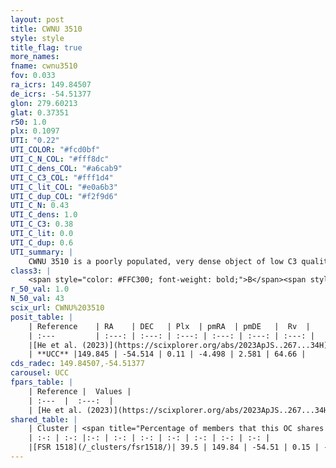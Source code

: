 ```yaml
---
layout: post
title: CWNU 3510
style: style
title_flag: true
more_names: 
fname: cwnu3510
fov: 0.033
ra_icrs: 149.84507
de_icrs: -54.51377
glon: 279.60213
glat: 0.37351
r50: 1.0
plx: 0.1097
UTI: "0.22"
UTI_COLOR: "#fcd0bf"
UTI_C_N_COL: "#fff8dc"
UTI_C_dens_COL: "#a6cab9"
UTI_C_C3_COL: "#fff1d4"
UTI_C_lit_COL: "#e0a6b3"
UTI_C_dup_COL: "#f2f9d6"
UTI_C_N: 0.43
UTI_C_dens: 1.0
UTI_C_C3: 0.38
UTI_C_lit: 0.0
UTI_C_dup: 0.6
UTI_summary: |
    CWNU 3510 is a poorly populated, very dense object of low C3 quality. It was recently reported in the literature.<br><br>This is likely a unique object, which shares a moderate percentage of members with at least one previously reported entry.
class3: |
    <span style="color: #FFC300; font-weight: bold;">B</span><span style="color: red; font-weight: bold;">C</span>
r_50_val: 1.0
N_50_val: 43
scix_url: CWNU%203510
posit_table: |
    | Reference    | RA    | DEC   | Plx  | pmRA  | pmDE   |  Rv  |
    | :---         | :---: | :---: | :---: | :---: | :---: | :---: |
    |[He et al. (2023)](https://scixplorer.org/abs/2023ApJS..267...34H) | 149.844 | -54.51 | 0.099 | -4.497 | 2.582 | 84.64 |
    | **UCC** |149.845 | -54.514 | 0.11 | -4.498 | 2.581 | 64.66 | 
cds_radec: 149.84507,-54.51377
carousel: UCC
fpars_table: |
    | Reference |  Values |
    | :---  |  :---:  |
    | [He et al. (2023)](https://scixplorer.org/abs/2023ApJS..267...34H) | `A0=2.85, m-M=14.3, logA=9.3` |
shared_table: |
    | Cluster | <span title="Percentage of members that this OC shares with the ones listed">%</span>   | RA   | DEC   | Plx   | pmRA  | pmDE  | Rv | UTI |
    | :-: | :-: |:-: | :-: | :-: | :-: | :-: | :-: | :-: |
    |[FSR 1518](/_clusters/fsr1518/)| 39.5 | 149.84 | -54.51 | 0.15 | -4.54 | 2.58 | 57.33 |0.23 |
---
```

